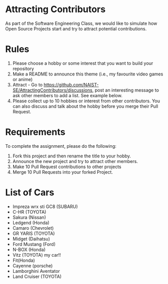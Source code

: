 # Attracting Contributors
As part of the Software Engineering Class, we would like to simulate how Open Source Projects start and try to attract potential contributions.

# Rules

1. Please choose a hobby or some interest that you want to build your repository
2. Make a README to announce this theme (i.e., my favourite video games or anime)
3. Attract - Go to https://github.com/NAIST-SE/AttractingContributors/discussions, post an interesting message to ask other members to add a list. See example below.
4. Please collect up to 10 hobbies or interest from other contributors. You can also discuss and talk about the hobby before you merge their Pull Request.

# Requirements
To complete the assignment, please do the following:
1. Fork this project and then rename the title to your hobby. 
2. Announce the new project and try to attract other members.
3. Make 10 Pull Request contributions to other projects
4. Merge 10 Pull Requests into your forked Project.

# List of Cars

- Impreza wrx sti GC8 (SUBARU)
- C-HR (TOYOTA)
- Sakura (Nissan)
- Ledgend (Honda)
- Camaro (Chevrolet)
- GR YARIS (TOYOTA)
- Midget (Daihatsu)
- Ford Mustang (Ford)
- N-BOX (Honda)
- Vitz (TOYOTA) my car!!
- Fit(Honda)
- Cayenne (porsche)
- Lamborghini Aventator
- Land Cruiser (TOYOTA)

